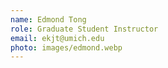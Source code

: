 ```yaml
---
name: Edmond Tong
role: Graduate Student Instructor
email: ekjt@umich.edu
photo: images/edmond.webp
---
```

